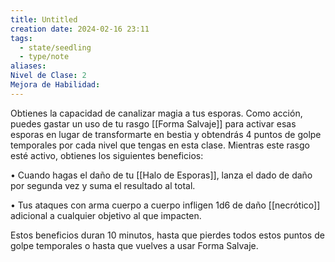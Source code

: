 ```yaml
---
title: Untitled
creation date: 2024-02-16 23:11
tags:
  - state/seedling
  - type/note
aliases: 
Nivel de Clase: 2
Mejora de Habilidad:
---
```

Obtienes la capacidad de canalizar magia a tus esporas. Como acción, puedes gastar un uso de tu
rasgo [[Forma Salvaje]] para activar esas esporas en lugar de transformarte en bestia y obtendrás 4
puntos de golpe temporales por cada nivel que tengas en esta clase. Mientras este rasgo esté activo, obtienes los siguientes beneficios:

• Cuando hagas el daño de tu [[Halo de Esporas]], lanza el dado de daño por segunda vez y suma el
resultado al total.

• Tus ataques con arma cuerpo a cuerpo infligen 1d6 de daño [[necrótico]] adicional a cualquier
objetivo al que impacten.

Estos beneficios duran 10 minutos, hasta que pierdes todos estos puntos de golpe temporales o
hasta que vuelves a usar Forma Salvaje.

